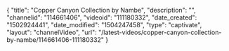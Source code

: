 {
    "title": "Copper Canyon Collection by Nambe",
    "description": "",
    "channelid": "114661406",
    "videoid": "111180332",
    "date_created": "1502924441",
    "date_modified": "1504247458",
    "type": "captivate",
    "layout": "channelVideo",
    "url": "\/latest-videos\/copper-canyon-collection-by-nambe\/114661406-111180332"
}